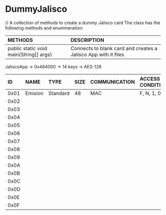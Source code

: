 # DummyJalisco
// A collection of methods to create a dummy Jalisco card 
The class has the following methods and enummeration:

|METHODS                                       |DESCRIPTION                                                                                        |
|:---------------------------------------------|:--------------------------------------------------------------------------------------------------|
|public static void main(String[] args)        |Connects to blank card and creates a Jalisco App with it files|

JaliscoApp -> 0x484000
           -> 14 keys
           -> AES-128

|ID  |NAME   |TYPE    |SIZE |COMMUNICATION|ACCESS CONDITIONS|LOWER LIMIT|UPPER LIMIT|INIT VALUE|RECORDS|
|:---|:------|:-------|:----|:------------|:----------------|:----------|:----------|:---------|:------|
|0x01|Emision|Standard|48   |MAC          |F, N, 1, 0       |N/A        |N/A        |N/A       |N/A    |
|0x02|
|0x03|
|0x04|
|0x05|
|0x06|
|0x07|
|0x08|
|0x09|
|0x0A|
|0x0B|
|0x0C|
|0x0D|
|0x0E|
|0x0F|

